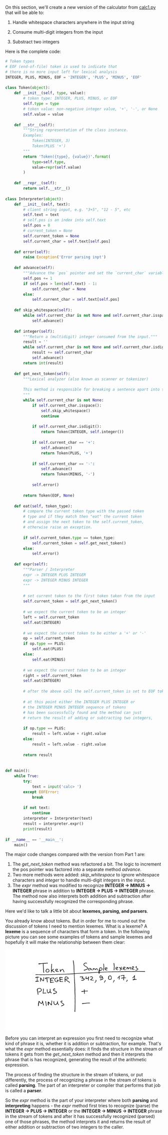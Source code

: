 On this section, we'll create a new version of the calculator from [calc1.py](./calc1.py) that will be able to:

1. Handle whitespace characters anywhere in the input string

1. Consume multi-digit integers from the input

1. Substract two integers

Here is the complete code:

```python
# Token types
# EOF (end-of-file) token is used to indicate that
# there is no more input left for lexical analysis
INTEGER, PLUS, MINUS, EOF = 'INTEGER', 'PLUS', 'MINUS', 'EOF'

class Token(object):
    def __init__(self, type, value):
        # token type: INTEGER, PLUS, MINUS, or EOF
        self.type = type
        # token value: non-negative integer value, '+', '-', or None
        self.value = value

    def __str__(self):
        """String representation of the class instance.
        Examples:
            Token(INTEGER, 3)
            Token(PLUS '+')
        """
        return 'Token({type}, {value})'.format(
            type=self.type,
            value=repr(self.value)
        )

    def __repr__(self):
        return self.__str__()

class Interpreter(object):
    def __init__(self, text):
        # client string input, e.g. "3+5", "12 - 5", etc
        self.text = text
        # self.pos is an index into self.text
        self.pos = 0
        # current_token = None
        self.current_token = None
        self.current_char = self.text[self.pos]

    def error(self):
        raise Exception('Error parsing inpt')

    def advance(self):
        """Advance the `pos` pointer and set the `current_char` variable."""
        self.pos += 1
        if self.pos > len(self.text) - 1:
            self.current_char = None
        else: 
            self.current_char = self.text[self.pos]

    def skip_whitespace(self):
        while self.current_char is not None and self.current_char.isspace():
            self.advance()

    def integer(self):
        """Return a (multidigit) integer consumed from the input."""
        result = ''
        while self.current_char is not None and self.current_char.isdigit():
            result += self.current_char
            self.advance()
        return int(result)

    def get_next_token(self):
        """Lexical analyzer (also known as scanner or tokenizer)

        This method is responsible for breaking a sentence apart into tokens.
        """
        while self.current_char is not None:
            if self.current_char.isspace():
                self.skip_whitespace()
                continue

            if self.current_char.isdigit():
                return Token(INTEGER, self.integer())
            
            if self.current_char == '+':
                self.advance()
                return Token(PLUS, '+')
            
            if self.current_char == '-':
                self.advance()
                return Token(MINUS, '-')
            
            self.error()
        
        return Token(EOF, None)
    
    def eat(self, token_type):
        # compare the current token type with the passed token
        # type and if they match then "eat" the current token
        # and assign the next token to the self.current_token,
        # otherwise raise an exception.

        if self.current_token.type == token_type:
            self.current_token = self.get_next_token()
        else:
            self.error()

    def expr(self):
        """Parser / Interpreter
        expr -> INTEGER PLUS INTEGER
        expr -> INTEGER MINUS INTEGER
        """
        
        # set current token to the first token taken from the input
        self.current_token = self.get_next_token()

        # we expect the current token to be an integer
        left = self.current_token
        self.eat(INTEGER)

        # we expect the current token to be either a '+' or '-'
        op = self.current_token
        if op.type == PLUS:
            self.eat(PLUS)
        else:
            self.eat(MINUS)

        # we expect the current token to be an integer
        right = self.current_token
        self.eat(INTEGER)

        # after the above call the self.current_token is set to EOF token

        # at this point either the INTEGER PLUS INTEGER or
        # the INTEGER MINUS INTEGER sequence of tokens
        # has been successfully found and the method can just
        # return the result of adding or subtracting two integers,

        if op.type == PLUS:
            result = left.value + right.value
        else:
            result = left.value - right.value

        return result


def main():
    while True:
        try:
            text = input('calc> ')
        except EOFError:
            break

        if not text:
            continue
        interpreter = Interpreter(text)
        result = interpreter.expr()
        print(result)
            
if __name__ == '__main__':
    main()
```

The major code changes compared with the version from Part 1 are:

1. The *get_next_token* method was refactored a bit. The logic to increment the pos pointer was factored into a separate method *advance*.
1. Two more methods were added: *skip_whitespace* to ignore whitespace characters and *integer* to handle multi-digit integers in the input.
1. The *expr* method was modified to recognize **INTEGER -> MINUS -> INTEGER** phrase in addition to **INTEGER -> PLUS -> INTEGER** phrase. The method now also interprets both addition and subtraction after having successfully recognized the corresponding phrase.

Here we'd like to talk a little bit about **lexemes, parsing, and parsers**.

You already know about tokens. But in order for me to round out the discussion of tokens I need to mention lexemes. What is a lexeme? A **lexeme** is a sequence of characters that form a token. In the following picture you can see some examples of tokens and sample lexemes and hopefully it will make the relationship between them clear:

![](./imgs/lsbasi_part2_lexemes.png)

Before you can interpret an expression you first need to recognize what kind of phrase it is, whether it is addition or subtraction, for example. That's what the *expr* method essentially does: it finds the structure in the stream of tokens it gets from the *get_next_token* method and then it interprets the phrase that is has recognized, generating the result of the arithmetic expression.

The process of finding the structure in the stream of tokens, or put differently, the process of recognizing a phrase in the stream of tokens is called **parsing**. The part of an interpreter or compiler that performs that job is called a **parser**.

So the *expr* method is the part of your interpreter where both **parsing** and **interpreting** happens - the *expr* method first tries to recognize (parse) the **INTEGER -> PLUS -> INTEGER** or the **INTEGER -> MINUS -> INTEGER** phrase in the stream of tokens and after it has successfully recognized (parsed) one of those phrases, the method interprets it and returns the result of either addition or subtraction of two integers to the caller.
